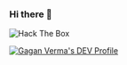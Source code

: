 ### Hi there 👋
<img src="http://www.hackthebox.eu/badge/image/346677" alt="Hack The Box">

[![Gagan Verma's DEV Profile](https://d2fltix0v2e0sb.cloudfront.net/dev-badge.svg)](https://dev.to/zatch3301)
<!--
**zatch3301/zatch3301** is a ✨ _special_ ✨ repository because its `README.md` (this file) appears on your GitHub profile.

Here are some ideas to get you started:

- 🔭 I’m currently working on ...
- 🌱 I’m currently learning ...
- 👯 I’m looking to collaborate on ...
- 🤔 I’m looking for help with ...
- 💬 Ask me about ...
- 📫 How to reach me: ...
- 😄 Pronouns: ...
- ⚡ Fun fact: ...
-->
